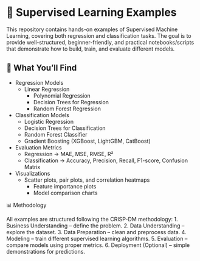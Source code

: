# 📘 Supervised Learning Examples
This repository contains hands-on examples of Supervised Machine Learning, covering both regression and classification tasks. The goal is to provide well-structured, beginner-friendly, and practical notebooks/scripts that demonstrate how to build, train, and evaluate different models.

## 🚀 What You’ll Find

- Regression Models
  - Linear Regression
	- Polynomial Regression
	- Decision Trees for Regression
	- Random Forest Regression
- Classification Models
	- Logistic Regression
	- Decision Trees for Classification
	- Random Forest Classifier
	- Gradient Boosting (XGBoost, LightGBM, CatBoost)
- Evaluation Metrics
  - Regression → MAE, MSE, RMSE, R²
  - Classification → Accuracy, Precision, Recall, F1-score, Confusion Matrix
- Visualizations
  - Scatter plots, pair plots, and correlation heatmaps
	- Feature importance plots
	- Model comparison charts

📊 Methodology

All examples are structured following the CRISP-DM methodology:
	1.	Business Understanding – define the problem.
	2.	Data Understanding – explore the dataset.
	3.	Data Preparation – clean and preprocess data.
	4.	Modeling – train different supervised learning algorithms.
	5.	Evaluation – compare models using proper metrics.
	6.	Deployment (Optional) – simple demonstrations for predictions.
